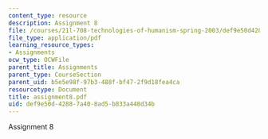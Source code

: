 ```yaml
---
content_type: resource
description: Assignment 8
file: /courses/21l-708-technologies-of-humanism-spring-2003/def9e50d42887a408ad5b833a448d34b_assignment8.pdf
file_type: application/pdf
learning_resource_types:
- Assignments
ocw_type: OCWFile
parent_title: Assignments
parent_type: CourseSection
parent_uid: b5e5e98f-97b3-488f-bf47-2f9d18fea4ca
resourcetype: Document
title: assignment8.pdf
uid: def9e50d-4288-7a40-8ad5-b833a448d34b
---
```

Assignment 8

